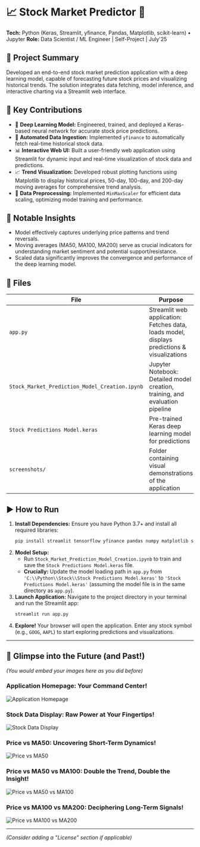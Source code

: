 # 📈 Stock Market Predictor 🚀
**Tech:** Python (Keras, Streamlit, yfinance, Pandas, Matplotlib, scikit-learn) • Jupyter
**Role:** Data Scientist / ML Engineer | Self-Project | July'25

## 🚀 Project Summary
Developed an end-to-end stock market prediction application with a deep learning model, capable of forecasting future stock prices and visualizing historical trends. The solution integrates data fetching, model inference, and interactive charting via a Streamlit web interface.

## 🔧 Key Contributions
- 🧠 **Deep Learning Model:** Engineered, trained, and deployed a Keras-based neural network for accurate stock price predictions.
- 🔗 **Automated Data Ingestion:** Implemented `yfinance` to automatically fetch real-time historical stock data.
- 📊 **Interactive Web UI:** Built a user-friendly web application using Streamlit for dynamic input and real-time visualization of stock data and predictions.
- 📈 **Trend Visualization:** Developed robust plotting functions using Matplotlib to display historical prices, 50-day, 100-day, and 200-day moving averages for comprehensive trend analysis.
- 🧮 **Data Preprocessing:** Implemented `MinMaxScaler` for efficient data scaling, optimizing model training and performance.

## 🧠 Notable Insights
- Model effectively captures underlying price patterns and trend reversals.
- Moving averages (MA50, MA100, MA200) serve as crucial indicators for understanding market sentiment and potential support/resistance.
- Scaled data significantly improves the convergence and performance of the deep learning model.

## 📂 Files
| File | Purpose |
|-----------------------------------|---------------------------------------------|
| `app.py` | Streamlit web application: Fetches data, loads model, displays predictions & visualizations |
| `Stock_Market_Prediction_Model_Creation.ipynb` | Jupyter Notebook: Detailed model creation, training, and evaluation pipeline |
| `Stock Predictions Model.keras` | Pre-trained Keras deep learning model for predictions |
| `screenshots/` | Folder containing visual demonstrations of the application |

## ▶️ How to Run
1.  **Install Dependencies:** Ensure you have Python 3.7+ and install all required libraries:
    ```bash
    pip install streamlit tensorflow yfinance pandas numpy matplotlib scikit-learn
    ```
2.  **Model Setup:**
    * Run `Stock_Market_Prediction_Model_Creation.ipynb` to train and save the `Stock Predictions Model.keras` file.
    * **Crucially:** Update the model loading path in `app.py` from `'C:\\Python\\Stock\\Stock Predictions Model.keras'` to `'Stock Predictions Model.keras'` (assuming the model file is in the same directory as `app.py`).
3.  **Launch Application:** Navigate to the project directory in your terminal and run the Streamlit app:
    ```bash
    streamlit run app.py
    ```
4.  **Explore!** Your browser will open the application. Enter any stock symbol (e.g., `GOOG`, `AAPL`) to start exploring predictions and visualizations.

---

## 📸 Glimpse into the Future (and Past!)

*(You would embed your images here as you did before)*

### Application Homepage: Your Command Center!
![Application Homepage](screenshots/image_42a747.png)

### Stock Data Display: Raw Power at Your Fingertips!
![Stock Data Display](screenshots/image_42a7a4.png)

### Price vs MA50: Uncovering Short-Term Dynamics!
![Price vs MA50](screenshots/image_42a7a8.png)

### Price vs MA50 vs MA100: Double the Trend, Double the Insight!
![Price vs MA50 vs MA100](screenshots/image_42a7c1.png)

### Price vs MA100 vs MA200: Deciphering Long-Term Signals!
![Price vs MA100 vs MA200](screenshots/image_42a7c2.png)

---

*(Consider adding a "License" section if applicable)*

